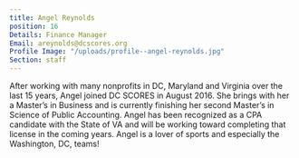 ```yaml
---
title: Angel Reynolds
position: 16
Details: Finance Manager
Email: areynolds@dcscores.org
Profile Image: "/uploads/profile--angel-reynolds.jpg"
Section: staff
---
```


After working with many nonprofits in DC, Maryland and Virginia over the last 15 years, Angel joined DC SCORES in August 2016. She brings with her a Master’s in Business and is currently finishing her second Master’s in Science of Public Accounting. Angel has been recognized as a CPA candidate with the State of VA and will be working toward completing that license in the coming years. Angel is a lover of sports and especially the Washington, DC, teams!